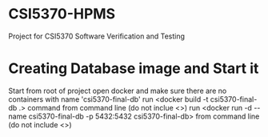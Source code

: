 # CSI5370-HPMS
Project for CSI5370 Software Verification and Testing


# Creating Database image and Start it
Start from root of project
open docker and make sure there are no containers with name 'csi5370-final-db'
run <docker build -t csi5370-final-db .> command from command line (do not inclue <>)
run <docker run -d --name csi5370-final-db -p 5432:5432 csi5370-final-db> from command line (do not include <>)
